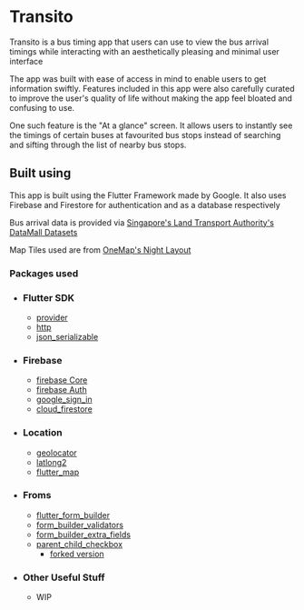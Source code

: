# Transito

Transito is a bus timing app that users can use to view the bus arrival timings while interacting with an aesthetically pleasing and minimal user interface

The app was built with ease of access in mind to enable users to get information swiftly. Features included in this app were also carefully curated to improve the user's quality of life without making the app feel bloated and confusing to use.

One such feature is the "At a glance" screen. It allows users to instantly see the timings of certain buses at favourited bus stops instead of searching and sifting through the list of nearby bus stops.

## Built using

This app is built using the Flutter Framework made by Google. It also uses Firebase and Firestore for authentication and as a database respectively

Bus arrival data is provided via [Singapore's Land Transport Authority's DataMall Datasets](https://datamall.lta.gov.sg/content/datamall/en.html)

Map Tiles used are from [OneMap's Night Layout](https://www.onemap.gov.sg/docs/maps/night.html)

### Packages used
* ### Flutter SDK
	* [provider](https://pub.dev/packages/provider)
	* [http](https://pub.dev/packages/http)
	* [json_serializable](https://pub.dev/packages/json_serializable)
* ### Firebase
	* [firebase Core](https://pub.dev/packages/firebase_core)
	* [firebase Auth](https://pub.dev/packages/firebase_auth)
	* [google_sign_in](https://pub.dev/packages/google_sign_in)
	* [cloud_firestore](https://pub.dev/packages/cloud_firestore)
* ### Location
	* [geolocator](https://pub.dev/packages/geolocator)
	* [latlong2](https://pub.dev/packages/latlong2)
	* [flutter_map](https://pub.dev/packages/flutter_map)
* ### Froms
	* [flutter_form_builder](https://pub.dev/packages/flutter_form_builder)
	* [form_builder_validators](https://pub.dev/packages/form_builder_validators)
	* [form_builder_extra_fields](https://pub.dev/packages/form_builder_extra_fields)
	* [parent_child_checkbox](https://pub.dev/packages/parent_child_checkbox)
		* [forked version](https://github.com/TechSupportz/parent-child-checkbox)
* ### Other Useful Stuff
	* WIP
